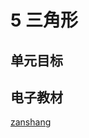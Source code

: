 # 5 三角形

## 单元目标



## 电子教材

<Ebook grade="xxsx4b" :pages="59" :paged="70" ></Ebook>

[zanshang](../res/zanshang.md ':include')